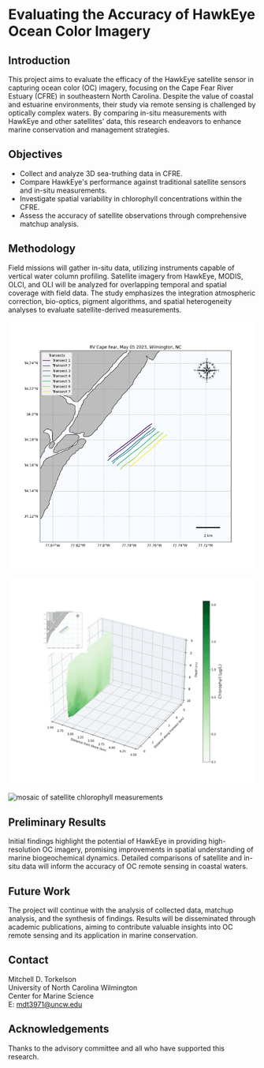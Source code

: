 # Evaluating the Accuracy of HawkEye Ocean Color Imagery

## Introduction
This project aims to evaluate the efficacy of the HawkEye satellite sensor in capturing ocean color (OC) imagery, focusing on the Cape Fear River Estuary (CFRE) in southeastern North Carolina. Despite the value of coastal and estuarine environments, their study via remote sensing is challenged by optically complex waters. By comparing in-situ measurements with HawkEye and other satellites' data, this research endeavors to enhance marine conservation and management strategies.

## Objectives
- Collect and analyze 3D sea-truthing data in CFRE.
- Compare HawkEye's performance against traditional satellite sensors and in-situ measurements.
- Investigate spatial variability in chlorophyll concentrations within the CFRE.
- Assess the accuracy of satellite observations through comprehensive matchup analysis.

## Methodology
Field missions will gather in-situ data, utilizing instruments capable of vertical water column profiling. Satellite imagery from HawkEye, MODIS, OLCI, and OLI will be analyzed for overlapping temporal and spatial coverage with field data. The study emphasizes the integration atmospheric correction, bio-optics, pigment algorithms, and spatial heterogeneity analyses to evaluate satellite-derived measurements.

![Map of Transects at Masonboro Inlet](images/transects_wb.png "Map of the 7 transects at the mouth of Masonboro Inlet for in situ chlorophyll measurements.")

![seven in situ transects](images/chlor_a_gradient.gif "GIF displaying the depth contours of the 7 transects' chlorophyll measurements.")

![mosaic of satellite chlorophyll measurements](images/mosaic_masonboro_may7.png "Satellite-derived chlorophyll measurements in the study region.")  

## Preliminary Results
Initial findings highlight the potential of HawkEye in providing high-resolution OC imagery, promising improvements in spatial understanding of marine biogeochemical dynamics. Detailed comparisons of satellite and in-situ data will inform the accuracy of OC remote sensing in coastal waters. 

## Future Work
The project will continue with the analysis of collected data, matchup analysis, and the synthesis of findings. Results will be disseminated through academic publications, aiming to contribute valuable insights into OC remote sensing and its application in marine conservation.

## Contact
Mitchell D. Torkelson    
University of North Carolina Wilmington    
Center for Marine Science   
E: mdt3971@uncw.edu  

## Acknowledgements
Thanks to the advisory committee and all who have supported this research.
